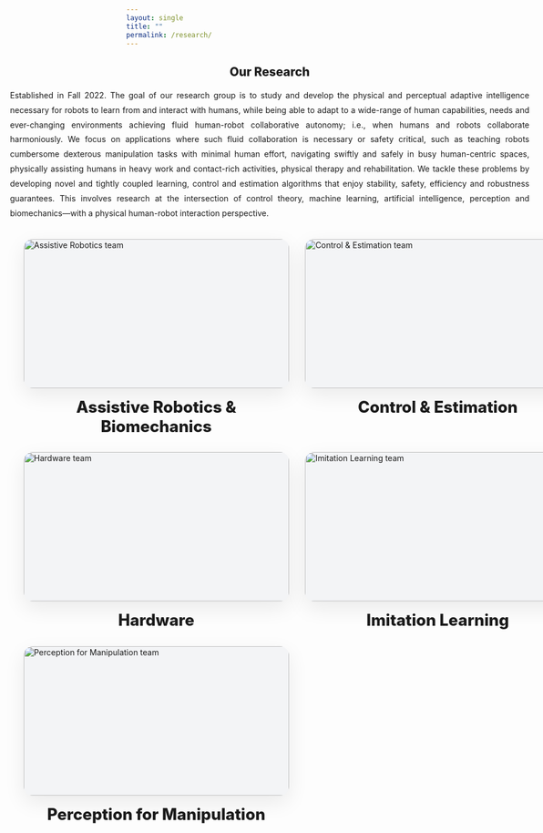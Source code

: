 ```yaml
---
layout: single
title: ""
permalink: /research/
---
```


<!-- ===== FULL-WIDTH INTRO ===== -->
<section class="rb-fullbleed">
  <div class="rb-intro">
    <h1>Our Research</h1>
    <p>
      Established in Fall 2022. The goal of our research group is to study and develop the physical and perceptual adaptive
      intelligence necessary for robots to learn from and interact with humans, while being able to adapt to a wide-range of human
      capabilities, needs and ever-changing environments achieving fluid human-robot collaborative autonomy; i.e., when humans and robots
      collaborate harmoniously. We focus on applications where such fluid collaboration is necessary or safety critical, such as teaching
      robots cumbersome dexterous manipulation tasks with minimal human effort, navigating swiftly and safely in busy human-centric spaces,
      physically assisting humans in heavy work and contact-rich activities, physical therapy and rehabilitation. We tackle these problems
      by developing novel and tightly coupled learning, control and estimation algorithms that enjoy stability, safety, efficiency and
      robustness guarantees. This involves research at the intersection of control theory, machine learning, artificial intelligence,
      perception and biomechanics—with a physical human-robot interaction perspective.
    </p>
  </div>
</section>

<!-- ===== FULL-WIDTH GRID ===== -->
<section class="rb-grid">
  <a class="rb-card" href="{{ site.baseurl }}/research/">
    <div class="rb-img">
      <img src="{{ site.baseurl }}/assets/images/Assistive_Robotics.JPG" alt="Assistive Robotics team">
    </div>
    <h3>Assistive Robotics & Biomechanics</h3>
  </a>

  <a class="rb-card" href="{{ site.baseurl }}/research/">
    <div class="rb-img">
      <img src="{{ site.baseurl }}/assets/images/Control_Estimation.JPG" alt="Control & Estimation team">
    </div>
    <h3>Control &amp; Estimation</h3>
  </a>

  <a class="rb-card" href="{{ site.baseurl }}/research/">
    <div class="rb-img">
      <img src="{{ site.baseurl }}/assets/images/hardware.JPG" alt="Hardware team">
    </div>
    <h3>Hardware</h3>
  </a>

  <a class="rb-card" href="{{ site.baseurl }}/research/">
    <div class="rb-img">
      <img src="{{ site.baseurl }}/assets/images/Imitation_Learning.JPG" alt="Imitation Learning team">
    </div>
    <h3>Imitation Learning</h3>
  </a>

  <a class="rb-card" href="{{ site.baseurl }}/research/">
    <div class="rb-img">
      <img src="{{ site.baseurl }}/assets/images/Perception_for_manipulation.JPG" alt="Perception for Manipulation team">
    </div>
    <h3>Perception for Manipulation</h3>
  </a>
</section>

<style>
/* 🔕 Hide the Minimal Mistakes pager on this page */
.pagination{ display:none !important; }

/* keep the theme’s top spacing small */
.main .page__content { padding-top: 0.5rem; }

/* ---------- FULL-BLEED INTRO ---------- */
.rb-fullbleed{
  width: 100vw;
  margin-left: calc(50% - 50vw);
}
.rb-intro{
  max-width: 1200px;
  margin: 0 auto 2rem;
  padding: 0 24px;
  text-align: justify;
  text-justify: inter-word;
}
.rb-intro h1{
  text-align: center;
  margin-bottom: 1rem;
  font-weight: 800;
}
.rb-intro p{
  margin: 0 auto;
  line-height: 1.85;
  max-width: 1000px;
}

/* ---------- FULL-BLEED GRID (fixes width limit) ---------- */
.rb-grid{
  width: 100vw;                         /* break out of the theme container */
  margin-left: calc(50% - 50vw);
  padding: 0 clamp(16px, 5vw, 48px);    /* responsive side padding */
  display: grid;
  gap: clamp(20px, 3vw, 40px);

  /* 3 columns on wide screens, but each column must be at least 380px */
  grid-template-columns: repeat(3, minmax(380px, 1fr));
  justify-items: center;                /* center cards inside their tracks */
}

/* fallbacks for smaller screens */
@media (max-width: 1200px){
  .rb-grid{ grid-template-columns: repeat(2, minmax(360px, 1fr)); }
}
@media (max-width: 800px){
  .rb-grid{ grid-template-columns: minmax(300px, 1fr); }
}

/* ---------- CARD ---------- */
.rb-card{
  width: 100%;
  max-width: 720px;                     /* let cards grow wide */
  text-decoration: none;
  color: inherit;
  display: flex;
  flex-direction: column;
  align-items: center;
}

/* image frame — wide aspect so no tall letterbox */
.rb-img{
  width: 100%;
  aspect-ratio: 16 / 9;                 /* wide and roomy */
  border-radius: 16px;
  overflow: hidden;
  box-shadow: 0 12px 36px rgba(0,0,0,.08);
  background: #f3f4f6;
  display: flex;
  align-items: center;
  justify-content: center;
}
.rb-img img{
  width: 100%;
  height: 100%;
  object-fit: cover;                    /* fill the frame (no tiny centered strip) */
  display: block;
  transition: transform .35s ease, filter .35s ease;
}

.rb-card:hover .rb-img img{
  transform: scale(1.03);
  filter: brightness(1.03);
}

.rb-card h3{
  margin: 1rem 0 0;
  text-align: center;
  font-size: clamp(1.2rem, 1.4vw + .9rem, 1.8rem);
  font-weight: 800;
}
</style>
